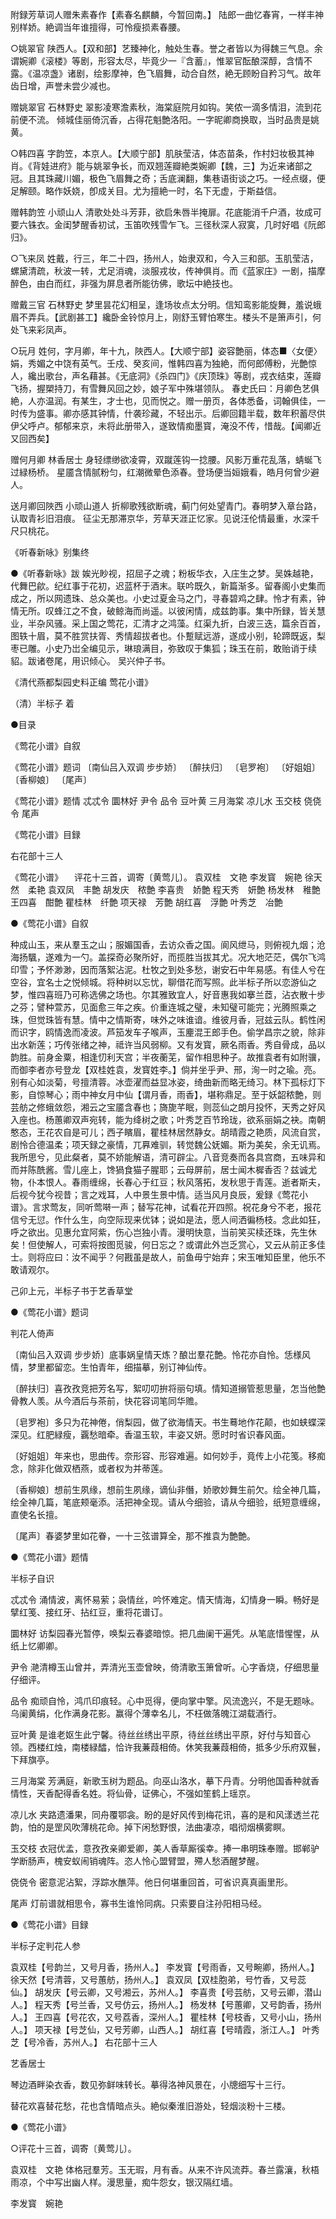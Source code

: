 <!-- { "loadSidebar": true } -->
附録芳草词人赠朱素春作【素春名麒麟，今暂回南。】
陆郎一曲忆春宵，一样丰神别样娇。絶调当年谁擅得，可怜瘦损素春腰。

○姚翠官
陕西人。【双和部】艺臻神化，触处生春。誉之者皆以为得魏三气息。余谓婉卿《滚楼》等剧，形容太尽，毕竟少一『含蓄』，惟翠官酝酿深醇，含情不露。《温凉盏》诸剧，绘影摩神，色飞眉舞，动合自然，絶无顾盼自矜习气。故年齿日增，声誉未尝少减也。

赠姚翠官
石林野史
翠影凌寒澹素秋，海棠庭院月如钩。笑侬一滴多情泪，流到花前便不流。
倾城佳丽倚沉香，占得花魁艶洛阳。一字昵卿商换取，当时品贵是姚黄。

○韩四喜
字韵笠，本京人。【大顺宁部】肌肤莹洁，体态苗条，作村妇妆极其神肖。《背娃进府》能与姚翠争长，而双翘莲瓣絶类婉卿【魏，三】为近来诸部之冠。且其珠藏川媚，极色飞眉舞之奇；舌底澜翻，集巷语街谈之巧。一经点缀，便足解颐。略作妖娆，卽成关目。尤为擅絶一时，名下无虚，于斯益信。

赠韩韵笠
小顽山人
清歌处处斗芳菲，欲启朱唇半掩扉。花底能消千户酒，妆成可要六铢衣。金闺梦醒香初试，玉笛吹残雪乍飞。三径秋深人寂寞，几时好唱《阮郎归》。

○飞来凤
姓戴，行三，年二十四，扬州人，始隶双和，今入三和部。玉肌莹洁，螺黛清疏，秋波一转，尤足消魂，淡服戎妆，传神俱肖。而《蓝家庄》一剧，描摩醉色，由白而红，非强为屏息者所能彷佛，歌坛中絶技也。

赠戴三官
石林野史
梦里昙花幻相呈，逢场妆点太分明。信知鸾影能旋舞，羞说蛾眉不弄兵。【武剧甚工】纔卧金铃惊月上，刚舒玉臂怕寒生。楼头不是箫声引，何处飞来彩凤声。

○玩月
姓何，字月卿，年十九，陜西人。【大顺宁部】姿容艶丽，体态■〈女便〉娟，秀媚之中饶有英气。壬戍、癸亥间，惟韩四喜为独絶，而何郎傅粉，光艶惊人，纔出歌台，声名藉甚。《无底洞》《杀四门》《庆顶珠》等剧，戎衣结束，莲瓣飞扬，握槊持刀，有雪舞风回之妙，娘子军中殊堪领队。
春史氏曰：月卿色艺俱絶，人亦温润。有某生，才士也，见而悦之。赠一册页，各体悉备，词翰俱佳，一时传为盛事。卿亦感其钟情，什袭珍藏，不轻出示。后卿回籍半载，数年积蓄尽供伊父呼卢。郁郁来京，未将此册带入，遂致情痴墨寳，淹没不传，惜哉。【闻卿近又回西矣】

赠何月卿
林香居士
身轻缥缈欲凌霄，双蹴莲钩一捻腰。风影万重花乱落，蜻蜒飞过緑杨桥。
星靥含情腻粉匀，红潮微晕色添春。登场便当姮娥看，皓月何曾少避人。

送月卿回陜西
小顽山道人
折柳歌残欲断魂，蓟门何处望青门。春明梦入章台路，认取青衫旧泪痕。
征尘无那滞京华，芳草天涯正忆家。见说汪伦情最重，水深千尺只桃花。

《听春新咏》别集终

●《听春新咏》跋
娭光眇视，招屈子之魂；粉板华衣，入庄生之梦。吴姝越艳，代舞巴歈。纪红事于花初，迟蓝杯于酒末。联吟既久，新篇渐多。留春阁小史集而成之，所以网遗珠、总众美也。小史过夏金马之门，寻春碧鸡之肆。怜才有素，钟情无所。叹蜂江之不食，破鲸海而尚遥。以彼闲情，成兹韵事。集中所録，皆关慧业，半杂风骚。采上国之莺花，汇清才之鸿藻。红渠九折，白波三迭，篇余百首，图轶十眉，莫不胜赏扶胥、秀情超拔者也。仆蹔赋远游，遂成小别，轮蹄既返，梨枣已雕。小史乃岀全编见示，琳琅满目，弥致叹于集狐；珠玉在前，敢贻诮于续貂。跋诸卷尾，用识倾心。
吴兴仲子书。


《清代燕都梨园史料正编 莺花小谱》

（清）半标子 着


●目录

《莺花小谱》自叙

《莺花小谱》题词
〔南仙吕入双调 步步娇〕
〔醉扶归〕
〔皂罗袍〕
〔好姐姐〕
〔香柳娘〕
〔尾声〕

《莺花小谱》题情
忒忒令
圜林好
尹令
品令
豆叶黄
三月海棠
凉儿水
玉交枝
侥侥令
尾声

《莺花小谱》目録

右花部十三人

《莺花小谱》
　评花十三首，调寄〔黄莺儿〕。
袁双桂　文艳
李发寳　婉艳
徐天然　柔艳
袁双凤　丰艶
胡发庆　秾艶
李喜贵　娇艶
程天秀　妍艶
杨发林　稚艶
王四喜　酣艶
瞿桂林　纤艶
项天禄　芳艶
胡红喜　浮艶
叶秀芝　冶艶


●《莺花小谱》自叙

种成山玉，来从羣玉之山；服媚国香，去访众香之国。阆风绁马，则俯视九烟；沧海扬颿，遂难为一勺。盖探奇必聚所好，而揽胜当拔其尤。况大地茫茫，偶尔飞鸿印雪；予怀渺渺，因而落絮沾泥。杜牧之到处多愁，谢安石中年易感。有佳人兮在空谷，宜名士之悦倾城。将种树以忘忧，聊借花而写照。此半标子所以恋游仙之梦，惟四喜班乃可称选佛之场也。尔其雅致宜人，好音惠我如搴兰茝，沾衣散十步之芬；譬种萱苏，见面愈三年之疾。价重连城之璧，未知璧可能完；光腾照乘之珠，但觉珠皆有慧。情中之情斯寄，味外之味谁谙。维彼月香，冠兹云队。鹤性闲而识字，鸥情逸而凌波。芦笳发车子喉声，玉麈混王郎手色。偷学昌宗之貌，除非出水新莲；巧传张绪之神，祗许当风弱柳。又有发寳，厥名雨香。秀自骨成，品以韵胜。前身金粟，相逢忉利天宫；半夜蘅芜，留作相思种子。故推袁者有如附骥，而御李者亦号登龙【双桂姓袁，发寳姓李。】倘并坐乎尹、邢，洵一时之瑜。亮。别有心如淡菊，号擅清蓉。冰壶濯而益显冰姿，绮曲新而略无绮习。林下孤标灯下影，自惊琴心；雨中神女月中仙【谓月香，雨香】，堪称鼎足。至于妖韶秾艶，则芸舫之修蛾敛怨，湘云之宝靥含春也；旖旎芊眠，则蕊仙之朗月投怀，天秀之好风入座也。杨蕙卿双声宛转，能为绛树之歌；叶秀芝百节玲珑，欲系丽娟之袂。南朝憨态，王花农自是可儿；西子矉眉，瞿桂林居然静女。胡晴霞之艳质，风流自赏，剧怜合德温柔；项天録之豪情，兀奡难驯，转觉魏公妩媚。斯为美矣，余无讥焉。我所思兮，见此粲者，莫不娇能解语，清可辟尘。八音竞奏而各具宫商，五味异和而并陈酰酱。雪儿座上，馋猧食猫子腥耶；云母屏前，居士闻木樨香否？兹诚尤物，仆本恨人。春雨缠绵，长春心于红豆；秋风落拓，发秋思于青莲。逝者斯夫，后视今犹今视昔；言之戏耳，人中景生景中情。适当风月良辰，爰録《莺花小谱》。言求莺友，同听莺啭一声；替写花神，试看花开四照。祝花身兮不老，报花信兮无愆。作什么生，向空际现来优钵；说如是法，愿人间洒徧杨枝。念此如狂，呼之欲出。见惠允宜阿紫，伤心岂独小青。漫明快意，当前笑买椟还珠，先生休矣！但使解人，可索将按图觅骏，何日忘之？或谓此外岂乏赏心，又云从前正多佳士。则将应曰：汝不闻乎？何戡虽是故人，前鱼毋宁始弃；宋玉唯知臣里，他乐不敢请观尔。

己卯上元，半标子书于艺香草堂


●《莺花小谱》题词

判花人倚声

〔南仙吕入双调 步步娇〕底事娲皇情天炼？酿岀羣花艶。怜花亦自怜。恁様风情，梦里都留恋。生怕青年，细描摹，别订神仙传。

〔醉扶归〕喜孜孜竞把芳名写，絮叨叨拚将丽句填。情知道搦管惹思量，怎当他艶骨教人羡。从今酒后与茶前，快花容词笔同华赡。

〔皂罗袍〕多只为花神倦，俏梨园，做了欲海情天。书生蓦地作花颠，也如蛱蝶深深见。红肥緑瘦，覊愁暗牵。香温玉软，丰姿又妍。愿时时省识春风面。

〔好姐姐〕年来也，思曲传。奈形容、形容难遍。如何妙手，竟传上小花笺。移痴念，除非化做双栖燕，或者权为并蒂莲。

〔香柳娘〕想前生夙缘，想前生夙缘，谪仙非僭，娇歌妙舞生前欠。绘全神几篇，绘全神几篇，笔底颊毫添。活把神全现。请从今细验，请从今细验，纸短意缠绵，直使名长擅。

〔尾声〕春婆梦里如花眷，一十三弦谱算全，那不推袁为艶艶。


●《莺花小谱》题情

半标子自识

忒忒令
涌情波，离怀易萦；袅情丝，吟怀难定。情天情海，幻情身一瞬。畅好是擘红笺、接红牙、拈红豆，重将花谱订。

圜林好
访梨园春光暂停，唤梨云春婆暗惊。把几曲阑干遍凭。从笔底惜惺惺，从纸上忆卿卿。

尹令
滟清樽玉山曾并，弄清光玉壶曾映，倚清歌玉箫曾听。心字香烧，仔细思量仔细评。

品令
痴顽自怜，鸿爪印痕轻。心中觅得，便向掌中擎。风流逸兴，不是无题咏。乌阑黄绢，化作满身花影。赢得个薄幸名儿，不枉做落魄江湖载酒行。

豆叶黄
是谁老妪生此宁馨。待丝丝绣出平原，待丝丝绣出平原，好付与知音心领。西楼红烛，南楼緑醽，恰许我蒹葭相倚。休笑我蒹葭相倚，抵多少乐府双鬟，下拜旗亭。

三月海棠
芳满庭，新歌玉树为题品。向巫山洛水，摹下丹青。分明他国香种就香情性，天香配得香名姓。将仙骨，证佛心，不强如笙鹤上瑶京。

凉儿水
夹路遗潘果，同舟覆鄂衾。盼的是好风传到梅花讯，喜的是和风漾透兰花韵，怕的是罡风吹薄桃花命。掉下闲愁野恨，法曲凄凉，唱彻烟横雾瞑。

玉交枝
衣冠优孟，意孜孜亲卿爱卿，美人香草厮徯幸。捧一串明珠奉赠。邯郸驴学断肠声，槐安蚁闹销魂阵。恣人怜心盟臂盟，殢人愁酒醒梦醒。

侥侥令
密意泥沾絮，浮踪水醮萍。他日何堪重回首，可省识真真画里形。

尾声
灯前谱就相思令，寡书生谁怜同病。只索要自注孙阳相马经。


●《莺花小谱》目録

半标子定判花人参

袁双桂【号韵兰，又号月香，扬州人。】
李发寳【号雨香，又号畹卿，扬州人。】
徐天然【号清蓉，又号蕙舫，扬州人。】
袁双凤【双桂胞弟，号竹香，又号蕊仙。】
胡发庆【号云卿，又号湘云，苏州人。】
李喜贵【号芸舫，又号云卿，潜山人。】
程天秀【号兰香，又号仿云，扬州人。】
杨发林【号蕙卿，又号韵香，扬州人。】
王四喜【号花农，又号荔香，深州人。】
瞿桂林【号枝香，又号小山，扬州人。】
项天禄【号芝仙，又号芳卿，山西人。】
胡红喜【号晴霞，浙江人。】
叶秀芝【号冷香，苏州人。】
右花部十三人


艺香居士

琴边酒畔染衣香，数见弥鲜味转长。摹得洛神风景在，小牕细写十三行。

替花欢喜替花愁，花也含情暗点头。絶似秦淮旧游处，轻烟淡粉十三楼。


●《莺花小谱》


○评花十三首，调寄〔黄莺儿〕。

袁双桂　文艳
体格冠羣芳。玉无瑕，月有香。从来不许风流莽。春兰露瀼，秋梧雨凉，个中写出幽人样。漫思量，痴牛怨女，银汉隔红墙。

李发寳　婉艳
